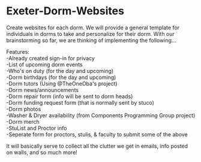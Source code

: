 # Exeter-Dorm-Websites
Create websites for each dorm. We will provide a general template for individuals in dorms to take and personalize for their dorm. With our brainstorming so far, we are thinking of implementing the following...

Features:\
-Already created sign-in for privacy\
-List of upcoming dorm events\
-Who's on duty (for the day and upcoming)\
-Dorm birthdays (for the day and upcoming)\
-Dorm tutors (Using @TheOneOba's project)\
-Dorm news/announcements\
-Dorm repair form (info will be sent to dorm heads)\
-Dorm funding request form (that is normally sent by stuco)\
-Dorm photos\
-Washer & Dryer availability (from Components Programming Group project)\
-Dorm merch\
-StuList and Proctor info\
-Seperate form for proctors, stulis, & faculty to submit some of the above

It will basically serve to collect all the clutter we get in emails, info posted on walls, and so much more!
